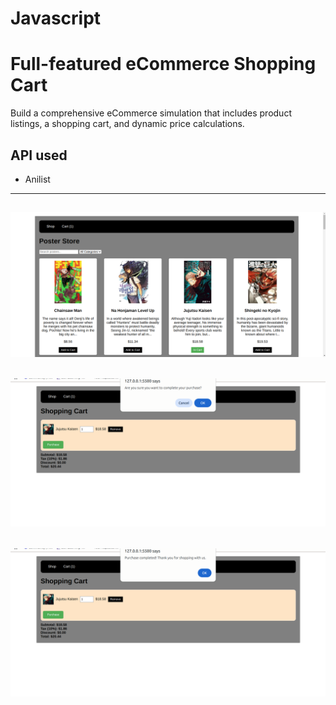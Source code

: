 # Javascript

# Full-featured eCommerce Shopping Cart

 Build a comprehensive eCommerce simulation that includes product listings, a shopping cart, and dynamic price calculations.

## API used
- Anilist
---

![alt text](image.png)
---
![alt text](image-1.png)
---
![alt text](image-2.png)
---

